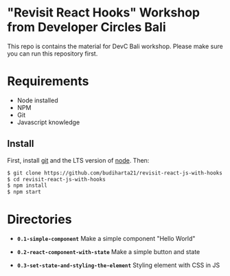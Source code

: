 # "Revisit React Hooks" Workshop from Developer Circles Bali

This repo is contains the material for DevC Bali workshop. Please make sure you can run this repository first.

# Requirements
- Node installed
- NPM
- Git
- Javascript knowledge

## Install

First, install [git](http://git-scm.com/downloads) and the LTS version of [node](https://nodejs.org/). Then:

```sh
$ git clone https://github.com/budiharta21/revisit-react-js-with-hooks.git
$ cd revisit-react-js-with-hooks
$ npm install
$ npm start
```

# Directories

- **`0.1-simple-component`**
  Make a simple component "Hello World"

- **`0.2-react-component-with-state`**
  Make a simple button and state

- **`0.3-set-state-and-styling-the-element`**
  Styling element with CSS in JS